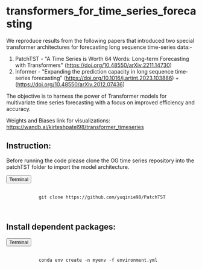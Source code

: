 # transformers_for_time_series_forecasting

We reproduce results from the following papers that introduced two special transformer architectures for forecasting long sequence time-series data:- 

1) PatchTST - "A Time Series is Worth 64 Words: Long-term Forecasting with Transformers" (https://doi.org/10.48550/arXiv.2211.14730)
2) Informer - "Expanding the prediction capacity in long sequence time-series forecasting" (https://doi.org/10.1016/j.artint.2023.103886) + (https://doi.org/10.48550/arXiv.2012.07436)

The objective is to harness the power of Transformer models for multivariate time series forecasting with a focus on improved efficiency and accuracy.

Weights and Biases link for visualizations:
https://wandb.ai/kirteshpatel98/transformer_timeseries

## Instruction:
Before running the code please clone the OG time series repository into the patchTST folder to import the model architecture.
<div class="code-snippet">
    <button class="copy-button" onclick="copyCode(this)">Terminal</button>
    <pre>
        <code>
            git clone https://github.com/yuqinie98/PatchTST
        </code>
    </pre>
</div>

## Install dependent packages:
<div class="code-snippet">
    <button class="copy-button" onclick="copyCode(this)">Terminal</button>
    <pre>
        <code>
            conda env create -n myenv -f environment.yml
        </code>
    </pre>
</div>



